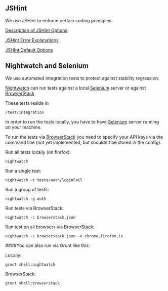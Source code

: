 ## JSHint

We use JSHint to enforce certain coding principles.

[Description of JSHint Options](http://www.jshint.com/docs/options/)

[JSHint Error Explanations](http://jslinterrors.com/)

[JSHInt Default Options](https://github.com/jshint/jshint/blob/master/examples/.jshintrc)


## Nightwatch and Selenium

We use automated integration tests to protect against stability regression.

[Nightwatch](http://nightwatchjs.org/) can run tests against a local [Selenium](http://www.seleniumhq.org/) server or against [BrowserStack](http://www.browserstack.com/start)

These tests reside in
 
    /test/integration

In order to run the tests locally, you have to have [Selenium](http://www.seleniumhq.org/) server running on your machine.

To run the tests via [BrowserStack](http://www.browserstack.com/start) you need to specify your API keys via the command line (not yet implemented, but shouldn't be stored in the config).



Run all tests locally (on firefox):

    nightwatch

Run a single test:

    nightwatch -t tests/auth/loginFail

Run a group of tests:

    nightwatch -g auth

Run tests via BrowserStack:

    nightwatch -c browserstack.json

Run test on all browsers via BrowserStack:

    nightwatch -c browserstack.json -e chrome,firefox,ie


####You can also run via Grunt like this:

Locally:

    grunt shell:nightwatch

BrowserStack:

    grunt shell:browserstack